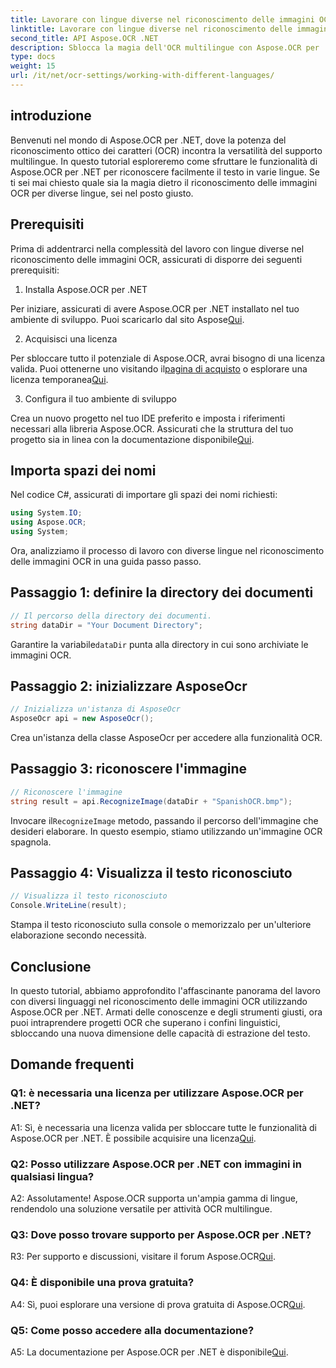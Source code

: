 ```yaml
---
title: Lavorare con lingue diverse nel riconoscimento delle immagini OCR
linktitle: Lavorare con lingue diverse nel riconoscimento delle immagini OCR
second_title: API Aspose.OCR .NET
description: Sblocca la magia dell'OCR multilingue con Aspose.OCR per .NET. Estrai testo senza sforzo in varie lingue.
type: docs
weight: 15
url: /it/net/ocr-settings/working-with-different-languages/
---
```

## introduzione

Benvenuti nel mondo di Aspose.OCR per .NET, dove la potenza del riconoscimento ottico dei caratteri (OCR) incontra la versatilità del supporto multilingue. In questo tutorial esploreremo come sfruttare le funzionalità di Aspose.OCR per .NET per riconoscere facilmente il testo in varie lingue. Se ti sei mai chiesto quale sia la magia dietro il riconoscimento delle immagini OCR per diverse lingue, sei nel posto giusto.

## Prerequisiti

Prima di addentrarci nella complessità del lavoro con lingue diverse nel riconoscimento delle immagini OCR, assicurati di disporre dei seguenti prerequisiti:

1. Installa Aspose.OCR per .NET

 Per iniziare, assicurati di avere Aspose.OCR per .NET installato nel tuo ambiente di sviluppo. Puoi scaricarlo dal sito Aspose[Qui](https://releases.aspose.com/ocr/net/).

2. Acquisisci una licenza

 Per sbloccare tutto il potenziale di Aspose.OCR, avrai bisogno di una licenza valida. Puoi ottenerne uno visitando il[pagina di acquisto](https://purchase.aspose.com/buy) o esplorare una licenza temporanea[Qui](https://purchase.aspose.com/temporary-license/).

3. Configura il tuo ambiente di sviluppo

Crea un nuovo progetto nel tuo IDE preferito e imposta i riferimenti necessari alla libreria Aspose.OCR. Assicurati che la struttura del tuo progetto sia in linea con la documentazione disponibile[Qui](https://reference.aspose.com/ocr/net/).

## Importa spazi dei nomi

Nel codice C#, assicurati di importare gli spazi dei nomi richiesti:

```csharp
using System.IO;
using Aspose.OCR;
using System;
```

Ora, analizziamo il processo di lavoro con diverse lingue nel riconoscimento delle immagini OCR in una guida passo passo.

## Passaggio 1: definire la directory dei documenti

```csharp
// Il percorso della directory dei documenti.
string dataDir = "Your Document Directory";
```

 Garantire la variabile`dataDir` punta alla directory in cui sono archiviate le immagini OCR.

## Passaggio 2: inizializzare AsposeOcr

```csharp
// Inizializza un'istanza di AsposeOcr
AsposeOcr api = new AsposeOcr();
```

Crea un'istanza della classe AsposeOcr per accedere alla funzionalità OCR.

## Passaggio 3: riconoscere l'immagine

```csharp
// Riconoscere l'immagine
string result = api.RecognizeImage(dataDir + "SpanishOCR.bmp");
```

 Invocare il`RecognizeImage` metodo, passando il percorso dell'immagine che desideri elaborare. In questo esempio, stiamo utilizzando un'immagine OCR spagnola.

## Passaggio 4: Visualizza il testo riconosciuto

```csharp
// Visualizza il testo riconosciuto
Console.WriteLine(result);
```

Stampa il testo riconosciuto sulla console o memorizzalo per un'ulteriore elaborazione secondo necessità.

## Conclusione

In questo tutorial, abbiamo approfondito l'affascinante panorama del lavoro con diversi linguaggi nel riconoscimento delle immagini OCR utilizzando Aspose.OCR per .NET. Armati delle conoscenze e degli strumenti giusti, ora puoi intraprendere progetti OCR che superano i confini linguistici, sbloccando una nuova dimensione delle capacità di estrazione del testo.

## Domande frequenti

### Q1: è necessaria una licenza per utilizzare Aspose.OCR per .NET?

 A1: Sì, è necessaria una licenza valida per sbloccare tutte le funzionalità di Aspose.OCR per .NET. È possibile acquisire una licenza[Qui](https://purchase.aspose.com/buy).

### Q2: Posso utilizzare Aspose.OCR per .NET con immagini in qualsiasi lingua?

A2: Assolutamente! Aspose.OCR supporta un'ampia gamma di lingue, rendendolo una soluzione versatile per attività OCR multilingue.

### Q3: Dove posso trovare supporto per Aspose.OCR per .NET?

 R3: Per supporto e discussioni, visitare il forum Aspose.OCR[Qui](https://forum.aspose.com/c/ocr/16).

### Q4: È disponibile una prova gratuita?

 A4: Sì, puoi esplorare una versione di prova gratuita di Aspose.OCR[Qui](https://releases.aspose.com/).

### Q5: Come posso accedere alla documentazione?

 A5: La documentazione per Aspose.OCR per .NET è disponibile[Qui](https://reference.aspose.com/ocr/net/).